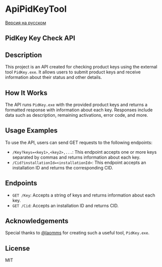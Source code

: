 # ApiPidKeyTool
[Версия на русском](README.md)

## PidKey Key Check API

## Description

This project is an API created for checking product keys using the external tool `PidKey.exe`. It allows users to submit product keys and receive information about their status and other details.

## How It Works

The API runs `PidKey.exe` with the provided product keys and returns a formatted response with information about each key. Responses include data such as description, remaining activations, error code, and more.

## Usage Examples

To use the API, users can send GET requests to the following endpoints:

- `/Key?keys=<key1>,<key2>,...`: This endpoint accepts one or more keys separated by commas and returns information about each key.
- `/Cid?installationId=<installationId>`: This endpoint accepts an installation ID and returns the corresponding CID.

## Endpoints

- `GET /Key`: Accepts a string of keys and returns information about each key.
- `GET /Cid`: Accepts an installation ID and returns CID.

## Acknowledgements

Special thanks to [@laomms](https://github.com/laomms) for creating such a useful tool, `PidKey.exe`.

## License

MIT
